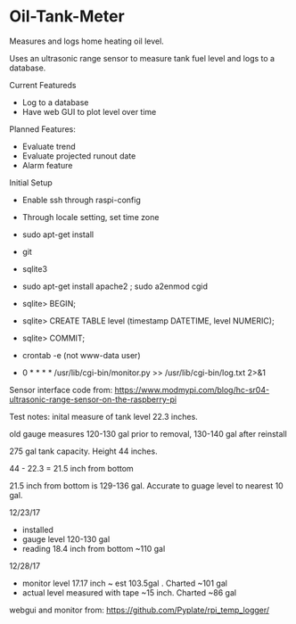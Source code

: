 # Oil-Tank-Meter
Measures and logs home heating oil level.

Uses an ultrasonic range sensor to measure tank fuel level and logs to a database. 

Current Featureds
- Log to a database
- Have web GUI to plot level over time

Planned Features:
- Evaluate trend
- Evaluate projected runout date
- Alarm feature

Initial Setup
- Enable ssh through raspi-config
- Through locale setting, set time zone


- sudo apt-get install
- git
- sqlite3
- sudo apt-get install apache2 ; sudo a2enmod cgid


- sqlite> BEGIN;
- sqlite> CREATE TABLE level (timestamp DATETIME, level NUMERIC);
- sqlite> COMMIT;

- crontab -e (not www-data user)
- 0 * * * * /usr/lib/cgi-bin/monitor.py >> /usr/lib/cgi-bin/log.txt 2>&1

Sensor interface code from:
https://www.modmypi.com/blog/hc-sr04-ultrasonic-range-sensor-on-the-raspberry-pi

Test notes:
inital measure of tank level 22.3 inches. 

old gauge measures 120-130 gal prior to removal, 130-140 gal after reinstall

275 gal tank capacity.  Height 44 inches. 

44 - 22.3 = 21.5 inch from bottom

21.5 inch from bottom is 129-136 gal. Accurate to guage level to nearest 10 gal.

12/23/17
- installed
- gauge level 120-130 gal
- reading 18.4 inch from bottom ~110 gal

12/28/17
- monitor level 17.17 inch ~ est 103.5gal . Charted ~101 gal
- actual level measured with tape ~15 inch. Charted ~86 gal

webgui and monitor from:
https://github.com/Pyplate/rpi_temp_logger/


